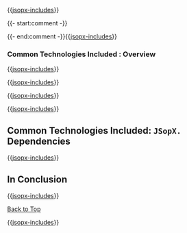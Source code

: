 ﻿{{[jsopx-includes](AllGlobal/Master/Includes/Template/Technologies/CommonTechnologiesIncluded/Header.md)}}

{{- start:comment -}}
<!-- START JSOPX NOVA DOCX HEADER
group: 'Technologies'
subGroup: 'Common Technologies Included'
isDraft: true
isProductionReady: true
toc: true
END JSOPX NOVA DOCX HEADER -->
{{- end:comment -}}{{[jsopx-includes](AllGlobal/Master/Includes/Common/Draft-Notice.md)}}

### Common Technologies Included : Overview

{{[jsopx-includes](AllGlobal/Master/Includes/Template/Technologies/CommonTechnologiesIncluded/Overview.md)}}

{{[jsopx-includes](AllGlobal/Master/Includes/Common/Current-Phase.md)}}

{{[jsopx-includes](AllGlobal/Master/Includes/Template/Technologies/CommonTechnologiesIncluded/BodyContent.md)}}

{{[jsopx-includes](AllGlobal/Master/Includes/Common/Alerts-Current.md)}}


## Common Technologies Included: `JSopX.` Dependencies

{{[jsopx-includes](AllGlobal/Master/Includes/Template/Technologies/CommonTechnologiesIncluded/JsopxDependencies.md)}}

## In Conclusion

{{[jsopx-includes](AllGlobal/Master/Includes/Template/Technologies/CommonTechnologiesIncluded/InConclusion.md)}}

[Back to Top](#table-of-contents)

{{[jsopx-includes](AllGlobal/Master/Includes/Layout/Footer.md)}}
